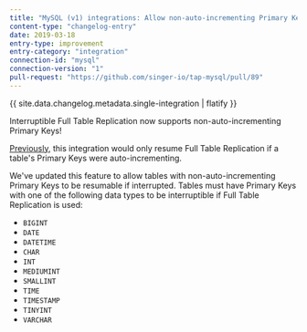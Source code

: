 ```yaml
---
title: "MySQL (v1) integrations: Allow non-auto-incrementing Primary Keys for Full Table"
content-type: "changelog-entry"
date: 2019-03-18
entry-type: improvement
entry-category: "integration"
connection-id: "mysql"
connection-version: "1"
pull-request: "https://github.com/singer-io/tap-mysql/pull/89"
---
```

{{ site.data.changelog.metadata.single-integration | flatify }}

Interruptible Full Table Replication now supports non-auto-incrementing Primary Keys!

[Previously](#2018-10-05-mysql-v1-integrations-interruptible-full-table-replication), this integration would only resume Full Table Replication if a table's Primary Keys were auto-incrementing. 

We've updated this feature to allow tables with non-auto-incrementing Primary Keys to be resumable if interrupted. Tables must have Primary Keys with one of the following data types to be interruptible if Full Table Replication is used:

- `BIGINT`
- `DATE`
- `DATETIME`
- `CHAR`
- `INT`
- `MEDIUMINT`
- `SMALLINT`
- `TIME`
- `TIMESTAMP`
- `TINYINT`
- `VARCHAR`